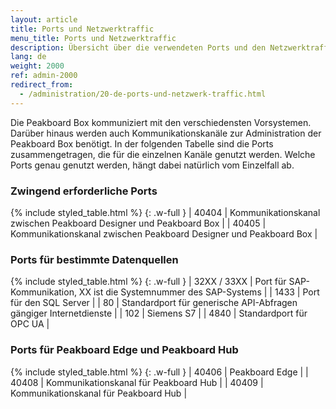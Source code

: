 ```yaml
---
layout: article
title: Ports und Netzwerktraffic
menu_title: Ports und Netzwerktraffic
description: Übersicht über die verwendeten Ports und den Netzwerktraffic
lang: de
weight: 2000
ref: admin-2000
redirect_from:
  - /administration/20-de-ports-und-netzwerk-traffic.html
---
```


Die Peakboard Box kommuniziert mit den verschiedensten Vorsystemen. 
Darüber hinaus werden auch Kommunikationskanäle zur Administration der Peakboard Box benötigt. 
In der folgenden Tabelle sind die Ports zusammengetragen, die für die einzelnen Kanäle genutzt werden. 
Welche Ports genau genutzt werden, hängt dabei natürlich vom Einzelfall ab. 

### Zwingend erforderliche Ports

{% include styled_table.html %}
{: .w-full }
| 40404       | Kommunikationskanal zwischen Peakboard Designer und Peakboard Box |
| 40405       | Kommunikationskanal zwischen Peakboard Designer und Peakboard Box |

### Ports für bestimmte Datenquellen

{% include styled_table.html %}
{: .w-full }
| 32XX / 33XX | Port für SAP-Kommunikation, XX ist die Systemnummer des SAP-Systems |
| 1433        |	Port für den SQL Server |
| 80          |	Standardport für generische API-Abfragen gängiger Internetdienste |
| 102         |	Siemens S7 |
| 4840        |	Standardport für OPC UA |

### Ports für Peakboard Edge und Peakboard Hub

{% include styled_table.html %}
{: .w-full }
| 40406       |	Peakboard Edge |
| 40408       |	Kommunikationskanal für Peakboard Hub |
| 40409       |	Kommunikationskanal für Peakboard Hub |
